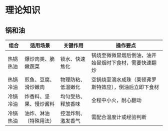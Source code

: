 # 理论知识

## 锅和油

| 组合     | 适用场景               | 关键作用           | 操作要点                                               |
| -------- | ---------------------- | ------------------ | ------------------------------------------------------ |
| 热锅热油 | 爆炒肉类、脆嫩蔬菜     | 锁水、快速焦化     | 锅烧至微微冒烟后倒油，油开始冒烟时下食材，需要快速翻炒 |
| 热锅冷油 | 煎鱼、豆腐、滑炒嫩肉   | 物理防粘、低温嫩化 | 空锅烧至滴水成珠（莱顿弗罗斯特效应），倒油后立即下食材 |
| 冷锅冷油 | 炸香料、坚果、慢炒酱料 | 均匀受热、释放香味 | 全程中小火，耐心翻动                                   |
| 冷锅热油 | 油炸、淋油（特殊用法） | 控温炸制、激发香气 | 需配合温度计或经验判断                                 |
